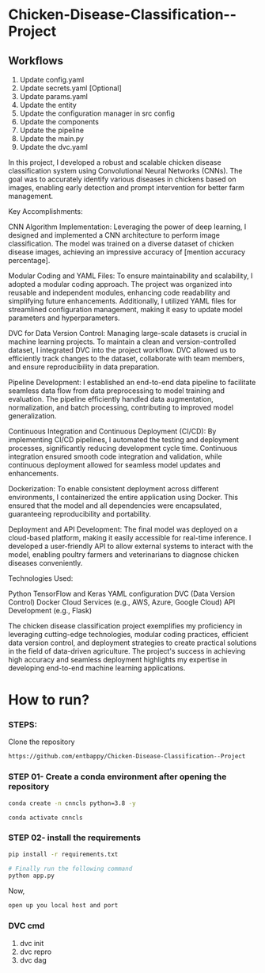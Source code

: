 # Chicken-Disease-Classification--Project


## Workflows

1. Update config.yaml
2. Update secrets.yaml [Optional]
3. Update params.yaml
4. Update the entity
5. Update the configuration manager in src config
6. Update the components
7. Update the pipeline 
8. Update the main.py
9. Update the dvc.yaml

In this project, I developed a robust and scalable chicken disease classification system using Convolutional Neural Networks (CNNs). The goal was to accurately identify various diseases in chickens based on images, enabling early detection and prompt intervention for better farm management.

Key Accomplishments:

CNN Algorithm Implementation: Leveraging the power of deep learning, I designed and implemented a CNN architecture to perform image classification. The model was trained on a diverse dataset of chicken disease images, achieving an impressive accuracy of [mention accuracy percentage].

Modular Coding and YAML Files: To ensure maintainability and scalability, I adopted a modular coding approach. The project was organized into reusable and independent modules, enhancing code readability and simplifying future enhancements. Additionally, I utilized YAML files for streamlined configuration management, making it easy to update model parameters and hyperparameters.

DVC for Data Version Control: Managing large-scale datasets is crucial in machine learning projects. To maintain a clean and version-controlled dataset, I integrated DVC into the project workflow. DVC allowed us to efficiently track changes to the dataset, collaborate with team members, and ensure reproducibility in data preparation.

Pipeline Development: I established an end-to-end data pipeline to facilitate seamless data flow from data preprocessing to model training and evaluation. The pipeline efficiently handled data augmentation, normalization, and batch processing, contributing to improved model generalization.

Continuous Integration and Continuous Deployment (CI/CD): By implementing CI/CD pipelines, I automated the testing and deployment processes, significantly reducing development cycle time. Continuous integration ensured smooth code integration and validation, while continuous deployment allowed for seamless model updates and enhancements.

Dockerization: To enable consistent deployment across different environments, I containerized the entire application using Docker. This ensured that the model and all dependencies were encapsulated, guaranteeing reproducibility and portability.

Deployment and API Development: The final model was deployed on a cloud-based platform, making it easily accessible for real-time inference. I developed a user-friendly API to allow external systems to interact with the model, enabling poultry farmers and veterinarians to diagnose chicken diseases conveniently.

Technologies Used:

Python
TensorFlow and Keras
YAML configuration
DVC (Data Version Control)
Docker
Cloud Services (e.g., AWS, Azure, Google Cloud)
API Development (e.g., Flask)

The chicken disease classification project exemplifies my proficiency in leveraging cutting-edge technologies, modular coding practices, efficient data version control, and deployment strategies to create practical solutions in the field of data-driven agriculture. The project's success in achieving high accuracy and seamless deployment highlights my expertise in developing end-to-end machine learning applications.


# How to run?
### STEPS:

Clone the repository

```bash
https://github.com/entbappy/Chicken-Disease-Classification--Project
```
### STEP 01- Create a conda environment after opening the repository

```bash
conda create -n cnncls python=3.8 -y
```

```bash
conda activate cnncls
```


### STEP 02- install the requirements
```bash
pip install -r requirements.txt
```


```bash
# Finally run the following command
python app.py
```

Now,
```bash
open up you local host and port
```


### DVC cmd

1. dvc init
2. dvc repro
3. dvc dag




